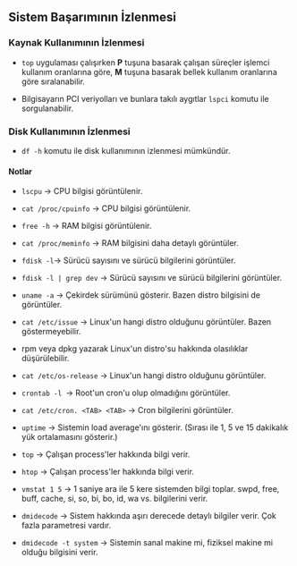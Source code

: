 ## Sistem Başarımının İzlenmesi

### Kaynak Kullanımının İzlenmesi

- `top` uygulaması çalışırken **P** tuşuna basarak çalışan süreçler işlemci kullanım oranlarına göre, **M** tuşuna basarak bellek kullanım oranlarına göre sıralanabilir.

- Bilgisayarın PCI veriyolları ve bunlara takılı aygıtlar `lspci` komutu ile sorgulanabilir.



### Disk Kullanımının İzlenmesi

- `df -h` komutu ile disk kullanımının izlenmesi mümkündür.



#### Notlar

- `lscpu` -> CPU bilgisi görüntülenir.

- `cat /proc/cpuinfo` -> CPU bilgisi görüntülenir.

- `free -h` -> RAM bilgisi görüntülenir.

- `cat /proc/meminfo` -> RAM bilgisini daha detaylı görüntüler.

- `fdisk -l`-> Sürücü sayısını ve sürücü bilgilerini görüntüler.

- `fdisk -l | grep dev` -> Sürücü sayısını ve sürücü bilgilerini görüntüler.

- `uname -a` -> Çekirdek sürümünü gösterir. Bazen distro bilgisini de görüntüler.

- `cat /etc/issue` -> Linux'un hangi distro olduğunu görüntüler. Bazen göstermeyebilir.

- rpm veya dpkg yazarak Linux'un distro'su hakkında olasılıklar düşürülebilir.

- `cat /etc/os-release` -> Linux'un hangi distro olduğunu görüntüler.

- `crontab -l `-> Root'un cron'u olup olmadığını görüntüler.

- `cat /etc/cron. <TAB> <TAB>` -> Cron bilgilerini görüntüler.

- `uptime` -> Sistemin load average'ını gösterir. (Sırası ile 1, 5 ve 15 dakikalık yük ortalamasını gösterir.)

- `top` -> Çalışan process'ler hakkında bilgi verir.

- `htop` -> Çalışan process'ler hakkında bilgi verir.

- `vmstat 1 5` -> 1 saniye ara ile 5 kere sistemden bilgi toplar. swpd, free, buff, cache, si, so, bi, bo, id, wa vs. bilgilerini verir.

- `dmidecode` -> Sistem hakkında aşırı derecede detaylı bilgiler verir. Çok fazla parametresi vardır.

- `dmidecode -t system` -> Sistemin sanal makine mi, fiziksel makine mi olduğu bilgisini verir.
